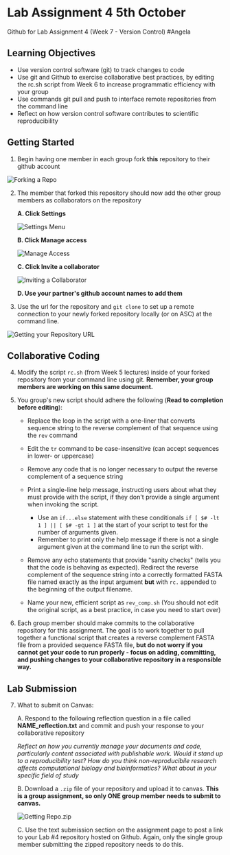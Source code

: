 # Lab Assignment 4 5th October
Github for Lab Assignment 4 (Week 7 - Version Control)
#Angela

## Learning Objectives 

- Use version control software (git) to track changes to code
- Use git and Github to exercise collaborative best practices, by editing the rc.sh script from Week 6 to increase programmatic efficiency with your group
- Use commands git pull and push to interface remote repositories from the command line
- Reflect on how version control software contributes to scientific reproducibility

## Getting Started

1. Begin having one member in each group fork **this** repository to their github account 

![Forking a Repo](/images/forkrepo.png)

2. The member that forked this repository should now add the other group members as collaborators on the repository 

   **A. Click Settings**
    
    ![Settings Menu](/images/settings.png)
    
   **B. Click Manage access**
    
    ![Manage Access](/images/manageaccess.png)
    
    **C. Click Invite a collaborator**
    
    ![Inviting a Collaborator](/images/Invitecollab.png)
    
    **D. Use your partner's github account names to add them**
        
    
3. Use the url for the repository and `git clone` to set up a remote connection to your newly forked repository locally (or on ASC) at the command line.

![Getting your Repository URL](/images/cloneRepo.png)


## Collaborative Coding

4. Modify the script `rc.sh` (from Week 5 lectures) inside of your forked repository from your command line using git. **Remember, your group members are working on this same document.**

5. You group's new script should adhere the following (**Read to completion before editing**):

    * Replace the loop in the script with a one-liner that converts sequence string to the reverse complement of that sequence using the `rev` command
    
    * Edit the `tr` command to be case-insensitive (can accept sequences in lower- or uppercase)
    
    * Remove any code that is no longer necessary to output the reverse complement of a sequence string
    
    * Print a single-line help message, instructing users about what they must provide with the script, if they don't provide a single argument when invoking the script. 
        * Use an `if...else` statement with these conditionals `if [ $# -lt 1 ] || [ $# -gt 1 ]` at the start of your script to test for the number of arguments given. 
        * Remember to print only the help message if there is not a single argument given at the command line to run the script with. 
         
    * Remove any echo statements that provide "sanity checks" (tells you that the code is behaving as expected). Redirect the reverse complement of the sequence string into a correctly formatted FASTA file named exactly as the input argument **but** with `rc.` appended to the beginning of the output filename. 
    
    * Name your new, efficient script as `rev_comp.sh` (You should not edit the original script, as a best practice, in case you need to start over)

6. Each group member should make commits to the collaborative repository for this assignment. The goal is to work together to pull together a functional script that creates a reverse complement FASTA file from a provided sequence FASTA file, **but do not worry if you cannot get your code to run properly - focus on adding, committing, and pushing changes to your collaborative repository in a responsible way.** 

## Lab Submission

7.  What to submit on Canvas:

    A. Respond to the following reflection question in a file called **NAME_reflection.txt** and commit and push your response to your collaborative repository 
    
    *Reflect on how you currently manage your documents and code, particularly content associated with publishable work. Would it stand up to a reproducibility     test? How do you think non-reproducibile research affects computational biology and bioinformatics? What about in your specific field of study*
    
    B. Download a `.zip` file of your repository and upload it to canvas. **This is a group assignment, so only ONE group member needs to submit to canvas.** 
    
    ![Getting Repo.zip](/images/submit.png)
    
    C. Use the text submission section on the assignment page to post a link to your Lab #4 repository hosted on Github. Again, only the single group member submitting the zipped repository needs to do this. 
